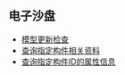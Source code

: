 ## 电子沙盘

* [模型更新检查](checkModels.md)
* [查询指定构件相关资料](../business/DocumentMng/ModelFileList.md)
* [查询指定构件ID的属性信息](ModelGuidData.md)

